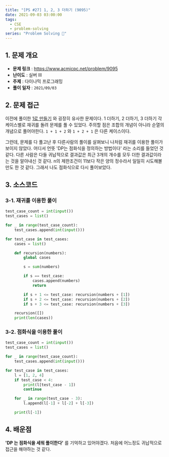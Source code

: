 ```yaml
---
title: "[PS #27] 1, 2, 3 더하기 (9095)"
date: 2021-09-03 03:00:00
tags:
  - CSE
  - problem-solving
series: "Problem Solving 🤔"
---
```


## 1. 문제 개요

- **문제 링크** : https://www.acmicpc.net/problem/9095
- **난이도** : 실버 III
- **주제** : 다이나믹 프로그래밍
- **풀이 일자** : `2021/09/03`

## 2. 문제 접근

이전에 풀이한 [1로 만들기](/boj-1463) 와 굉장히 유사한 문제이다. 1 더하기, 2 더하기, 3 더하기 각 케이스별로 재귀를 돌려 문제를 풀 수 있었다. 주의할 점은 조합의 개념이 아니라 순열의 개념으로 풀어야한다. `1 + 1 + 2` 와 `1 + 2 + 1` 은 다른 케이스이다.

그런데, 문제를 다 풀고난 후 다른사람의 풀이를 살펴보니 나처럼 재귀를 이용한 풀이가 보이지 않았다. 어디서 언뜻 'DP는 점화식을 정의하는 방법이다' 라는 소리를 들었던 것 같다. 다른 사람은 다들 귀납적으로 결과값은 최근 3개의 개수를 모두 더한 결과값이라는 것을 알아내신 것 같다. n의 제한조건이 11보다 작은 양의 정수라서 일일히 시도해볼만도 한 것 같다. 그래서 나도 점화식으로 다시 풀어보았다.

## 3. 소스코드

### 3-1. 재귀를 이용한 풀이

```python
test_case_count = int(input())
test_cases = list()

for _ in range(test_case_count):
    test_cases.append(int(input()))

for test_case in test_cases:
    cases = list()

    def recursion(numbers):
        global cases

        s = sum(numbers)

        if s == test_case:
            cases.append(numbers)
            return

        if s + 1 <= test_case: recursion(numbers + [1])
        if s + 2 <= test_case: recursion(numbers + [2])
        if s + 3 <= test_case: recursion(numbers + [3])

    recursion([])
    print(len(cases))
```

### 3-2. 점화식을 이용한 풀이

```python
test_case_count = int(input())
test_cases = list()

for _ in range(test_case_count):
    test_cases.append(int(input()))

for test_case in test_cases:
    l = [1, 2, 4]
    if test_case < 4:
        print(l[test_case - 1])
        continue

    for _ in range(test_case - 3):
        l.append(l[-1] + l[-2] + l[-3])

    print(l[-1])
```

## 4. 배운점

**'DP 는 점화식을 세워 풀이한다'** 를 기억하고 있어야겠다. 처음에 어느정도 귀납적으로 접근을 해야하는 것 같다.
